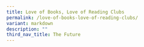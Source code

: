```yaml
---
title: Love of Books, Love of Reading Clubs
permalink: /love-of-books-love-of-reading-clubs/
variant: markdown
description: ""
third_nav_title: The Future
---
```

